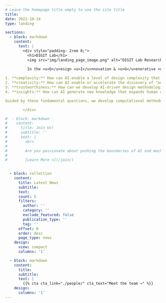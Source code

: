 ```yaml
---
# Leave the homepage title empty to use the site title
title:
date: 2022-10-24
type: landing

sections:
  - block: markdown
    content: 
      text: |
        <div style="padding: 2rem 0;">
          <h1>DIGIT Lab</h1>
          <img src="img/landing_page_image.png" alt="DIGIT Lab Research" style="float: right; margin: 0 0 10px 20px; width: 600px;">
        
          In the <u>D</u>esign <u>I</u>nnovation & <u>G</u>enerative <u>I</u>n<u>t</u>elligence (DIGIT) Lab, we study **how AI can design better materials, structures, and machines**. Our research focus extends beyond model performance and efficiency, exploring how AI can fundamentally advance design across four key dimensions: 

1. **complexity:** How can AI enable a level of design complexity that is fundamentally inaccessible to existing design methodologies?
2. **creativity:** How can AI enable or accelerate the discovery of "out-of-the-box" design solutions?
3. **trustworthiness:** How can we develop AI-driven design methodologies that can be trusted by end-users?
4. **insights:** How can AI generate new knowledge that expands human understanding and guides design? 

Guided by these fundamental questions, we develop computational methodologies for design ideation, generative design, and design for X ("X" can be manufacturing, sustainability, reliability, and beyond) across diverse engineering domains.

        </div>

#  - block: markdown
#    content:
#      title: Join Us!
#      subtitle: ''
#      text: |
#        <br>
#        
#        Are you passionate about pushing the boundaries of AI and machine learning for engineering design? At the DIGIT Lab, we are committed to research in this exciting field---and you can be part of it! We have openings for **fully-funded Ph.D. positions** starting Fall 2025, and we’re looking for enthusiastic individuals to join our team! 
#        
#        [Learn More >](/join/)

  
  - block: collection
    content:
      title: Latest News
      subtitle:
      text:
      count: 5
      filters:
        author: ''
        category: ''
        exclude_featured: false
        publication_type: ''
        tag: ''
      offset: 0
      order: desc
      page_type: news
    design:
      view: compact
      columns: '1'

  - block: markdown
    content:
      title:
      subtitle:
      text: |
        {{% cta cta_link="./people/" cta_text="Meet the team →" %}}
    design:
      columns: '1'
---
```

